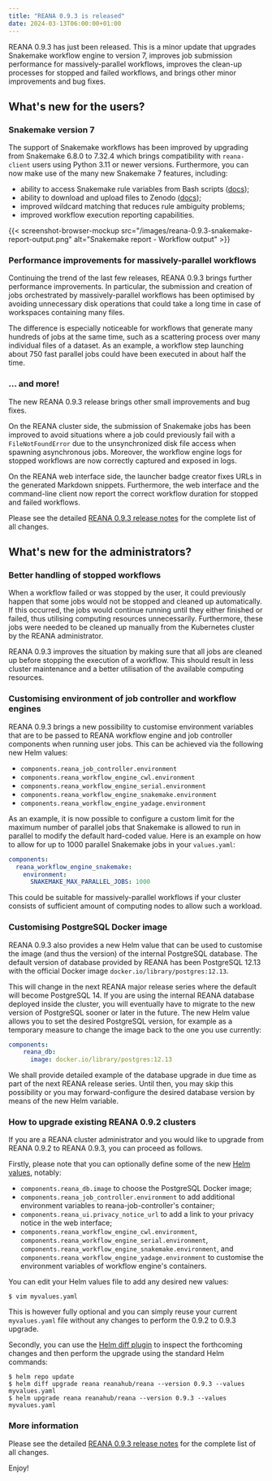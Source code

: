 ```yaml
---
title: "REANA 0.9.3 is released"
date: 2024-03-13T06:00:00+01:00
---
```


REANA 0.9.3 has just been released. This is a minor update that upgrades
Snakemake workflow engine to version 7, improves job submission performance for
massively-parallel workflows, improves the clean-up processes for stopped and
failed workflows, and brings other minor improvements and bug fixes.

<!--more-->

## What's new for the users?

### Snakemake version 7

The support of Snakemake workflows has been improved by upgrading from
Snakemake 6.8.0 to 7.32.4 which brings compatibility with `reana-client` users
using Python 3.11 or newer versions. Furthermore, you can now make use of the
many new Snakemake 7 features, including:

- ability to access Snakemake rule variables from Bash scripts
  ([docs](https://snakemake.readthedocs.io/en/v7.32.3/snakefiles/rules.html#bash));
- ability to download and upload files to Zenodo
  ([docs](https://snakemake.readthedocs.io/en/v7.32.3/snakefiles/remote_files.html#zenodo));
- improved wildcard matching that reduces rule ambiguity problems;
- improved workflow execution reporting capabilities.

{{< screenshot-browser-mockup src="/images/reana-0.9.3-snakemake-report-output.png" alt="Snakemake report - Workflow output" >}}

### Performance improvements for massively-parallel workflows

Continuing the trend of the last few releases, REANA 0.9.3 brings further
performance improvements. In particular, the submission and creation of jobs
orchestrated by massively-parallel workflows has been optimised by avoiding
unnecessary disk operations that could take a long time in case of workspaces
containing many files.

The difference is especially noticeable for workflows that generate many
hundreds of jobs at the same time, such as a scattering process over many
individual files of a dataset. As an example, a workflow step launching about
750 fast parallel jobs could have been executed in about half the time.

### ... and more!

The new REANA 0.9.3 release brings other small improvements and bug fixes.

On the REANA cluster side, the submission of Snakemake jobs has been improved
to avoid situations where a job could previously fail with a
`FileNotFoundError` due to the unsynchronized disk file access when spawning
asynchronous jobs. Moreover, the workflow engine logs for stopped workflows are
now correctly captured and exposed in logs.

On the REANA web interface side, the launcher badge creator fixes URLs in the
generated Markdown snippets. Furthermore, the web interface and the
command-line client now report the correct workflow duration for stopped and
failed workflows.

Please see the detailed [REANA 0.9.3 release
notes](https://github.com/reanahub/reana/releases/tag/0.9.3) for the complete
list of all changes.

## What's new for the administrators?

### Better handling of stopped workflows

When a workflow failed or was stopped by the user, it could previously happen
that some jobs would not be stopped and cleaned up automatically. If this
occurred, the jobs would continue running until they either finished or failed,
thus utilising computing resources unnecessarily. Furthermore, these jobs were
needed to be cleaned up manually from the Kubernetes cluster by the REANA
administrator.

REANA 0.9.3 improves the situation by making sure that all jobs are cleaned up
before stopping the execution of a workflow. This should result in less cluster
maintenance and a better utilisation of the available computing resources.

### Customising environment of job controller and workflow engines

REANA 0.9.3 brings a new possibility to customise environment variables that
are to be passed to REANA workflow engine and job controller components when
running user jobs. This can be achieved via the following new Helm values:

- `components.reana_job_controller.environment`
- `components.reana_workflow_engine_cwl.environment`
- `components.reana_workflow_engine_serial.environment`
- `components.reana_workflow_engine_snakemake.environment`
- `components.reana_workflow_engine_yadage.environment`

As an example, it is now possible to configure a custom limit for the maximum
number of parallel jobs that Snakemake is allowed to run in parallel to modify
the default hard-coded value. Here is an example on how to allow for up to 1000
parallel Snakemake jobs in your `values.yaml`:

```yaml
components:
  reana_workflow_engine_snakemake:
    environment:
      SNAKEMAKE_MAX_PARALLEL_JOBS: 1000
```

This could be suitable for massively-parallel workflows if your cluster
consists of sufficient amount of computing nodes to allow such a workload.

### Customising PostgreSQL Docker image

REANA 0.9.3 also provides a new Helm value that can be used to customise the
image (and thus the version) of the internal PostgreSQL database. The default
version of database provided by REANA has been PostgreSQL 12.13 with the
official Docker image `docker.io/library/postgres:12.13`.

This will change in the next REANA major release series where the default will
become PostgreSQL 14. If you are using the internal REANA database deployed
inside the cluster, you will eventually have to migrate to the new version of
PostgreSQL sooner or later in the future. The new Helm value allows you to set
the desired PostgreSQL version, for example as a temporary measure to change
the image back to the one you use currently:

```yaml
components:
    reana_db:
      image: docker.io/library/postgres:12.13
```

We shall provide detailed example of the database upgrade in due time as part
of the next REANA release series. Until then, you may skip this possibility or
you may forward-configure the desired database version by means of the new Helm
variable.

### How to upgrade existing REANA 0.9.2 clusters

If you are a REANA cluster administrator and you would like to upgrade from
REANA 0.9.2 to REANA 0.9.3, you can proceed as follows.

Firstly, please note that you can optionally define some of the new [Helm
values](https://github.com/reanahub/reana/blob/0.9.3/helm/reana/README.md),
notably:

- `components.reana_db.image` to choose the PostgreSQL Docker image;
- `components.reana_job_controller.environment` to add additional environment
  variables to reana-job-controller's container;
- `components.reana_ui.privacy_notice_url` to add a link to your privacy notice
  in the web interface;
- `components.reana_workflow_engine_cwl.environment`,
  `components.reana_workflow_engine_serial.environment`,
  `components.reana_workflow_engine_snakemake.environment`, and
  `components.reana_workflow_engine_yadage.environment` to customise the
  environment variables of workflow engine's containers.

You can edit your Helm values file to add any desired new values:

```console
$ vim myvalues.yaml
```

This is however fully optional and you can simply reuse your current
`myvalues.yaml` file without any changes to perform the 0.9.2 to 0.9.3 upgrade.

Secondly, you can use the [Helm diff
plugin](https://github.com/databus23/helm-diff) to inspect the forthcoming
changes and then perform the upgrade using the standard Helm commands:

```console
$ helm repo update
$ helm diff upgrade reana reanahub/reana --version 0.9.3 --values myvalues.yaml
$ helm upgrade reana reanahub/reana --version 0.9.3 --values myvalues.yaml
```

### More information

Please see the detailed [REANA 0.9.3 release
notes](https://github.com/reanahub/reana/releases/tag/0.9.3) for the complete
list of all changes.

Enjoy!
